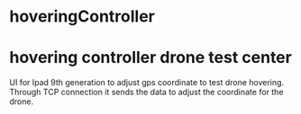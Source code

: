 # hoveringController
# hovering controller drone test center
UI for Ipad 9th generation to adjust gps coordinate to test drone hovering.
Through TCP connection it sends the data to adjust the coordinate for the drone.
